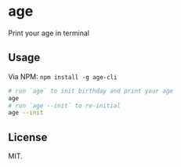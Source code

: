 # age

Print your age in terminal

## Usage

Via NPM: `npm install -g age-cli`

```bash
# run `age` to init birthday and print your age
age
# run `age --init` to re-initial
age --init
```

## License

MIT.
